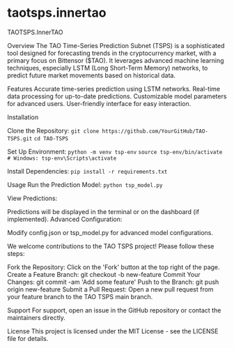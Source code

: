 # taotsps.innertao
TAOTSPS.InnerTAO

Overview
The TAO Time-Series Prediction Subnet (TSPS) is a sophisticated tool designed for forecasting trends in the cryptocurrency market, with a primary focus on Bittensor ($TAO). It leverages advanced machine learning techniques, especially LSTM (Long Short-Term Memory) networks, to predict future market movements based on historical data.

Features
Accurate time-series prediction using LSTM networks.
Real-time data processing for up-to-date predictions.
Customizable model parameters for advanced users.
User-friendly interface for easy interaction.

Installation

Clone the Repository:
```git clone https://github.com/YourGitHub/TAO-TSPS.git```
```cd TAO-TSPS```

Set Up Environment:
```python -m venv tsp-env``` 
```source tsp-env/bin/activate  # Windows: tsp-env\Scripts\activate```

Install Dependencies:
```pip install -r requirements.txt```

Usage
Run the Prediction Model:
```python tsp_model.py```

View Predictions:

Predictions will be displayed in the terminal or on the dashboard (if implemented).
Advanced Configuration:

Modify config.json or tsp_model.py for advanced model configurations.

We welcome contributions to the TAO TSPS project! Please follow these steps:

Fork the Repository: Click on the 'Fork' button at the top right of the page.
Create a Feature Branch: git checkout -b new-feature
Commit Your Changes: git commit -am 'Add some feature'
Push to the Branch: git push origin new-feature
Submit a Pull Request: Open a new pull request from your feature branch to the TAO TSPS main branch.

Support
For support, open an issue in the GitHub repository or contact the maintainers directly.

License
This project is licensed under the MIT License - see the LICENSE file for details.

